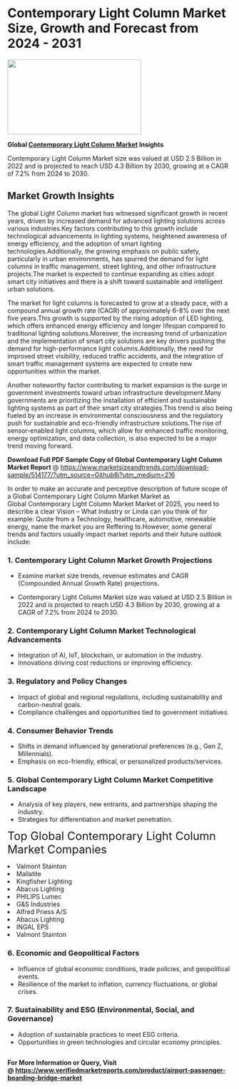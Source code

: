 <H1>Contemporary Light Column Market Size, Growth and Forecast from 2024 - 2031</H1><img class="aligncenter size-medium wp-image-584254" src="https://thirdeyenews.in/wp-content/uploads/2024/09/Global-Market-Research-300x168.jpeg" alt="" width="300" height="168" /><p><strong>Global&nbsp;<a href="https://www.marketsizeandtrends.com/download-sample/514177/?utm_source=Github8j?utm_medium=216">Contemporary Light Column Market</a> Insights</strong></p><p>Contemporary Light Column Market size was valued at USD 2.5 Billion in 2022 and is projected to reach USD 4.3 Billion by 2030, growing at a CAGR of 7.2% from 2024 to 2030.</p><p><h2>Market Growth Insights</h2> <p>The global Light Column market has witnessed significant growth in recent years, driven by increased demand for advanced lighting solutions across various industries.Key factors contributing to this growth include technological advancements in lighting systems, heightened awareness of energy efficiency, and the adoption of smart lighting technologies.Additionally, the growing emphasis on public safety, particularly in urban environments, has spurred the demand for light columns in traffic management, street lighting, and other infrastructure projects.The market is expected to continue expanding as cities adopt smart city initiatives and there is a shift toward sustainable and intelligent urban solutions.</p> <p>The market for light columns is forecasted to grow at a steady pace, with a compound annual growth rate (CAGR) of approximately 6-8% over the next five years.This growth is supported by the rising adoption of LED lighting, which offers enhanced energy efficiency and longer lifespan compared to traditional lighting solutions.Moreover, the increasing trend of urbanization and the implementation of smart city solutions are key drivers pushing the demand for high-performance light columns.Additionally, the need for improved street visibility, reduced traffic accidents, and the integration of smart traffic management systems are expected to create new opportunities within the market.</p> <p>Another noteworthy factor contributing to market expansion is the surge in government investments toward urban infrastructure development.Many governments are prioritizing the installation of efficient and sustainable lighting systems as part of their smart city strategies.This trend is also being fueled by an increase in environmental consciousness and the regulatory push for sustainable and eco-friendly infrastructure solutions.The rise of sensor-enabled light columns, which allow for enhanced traffic monitoring, energy optimization, and data collection, is also expected to be a major trend moving forward.</p> <p><span class=""><strong>Download Full PDF Sample Copy of Global Contemporary Light Column Market Report</strong> @ <a href="https://www.marketsizeandtrends.com/download-sample/514177/?utm_source=Github8j?utm_medium=216" target="_blank">https://www.marketsizeandtrends.com/download-sample/514177/?utm_source=Github8j?utm_medium=216</a></span></p><p>In order to make an accurate and perceptive description of future scope of a Global&nbsp;Contemporary Light Column Market Market as Global&nbsp;Contemporary Light Column Market Market of 2025, you need to describe a clear Vision &ndash; What Industry or Linda can you think of for example: Quote from a Technology, healthcare, automotive, renewable energy, name the market you are Reffering to.However, some general trends and factors usually impact market reports and their future outlook include:</p><h3>1.&nbsp;<strong>Contemporary Light Column Market Growth Projections</strong></h3><ul><li>Examine market size trends, revenue estimates and CAGR (Compounded Annual Growth Rate) projections.</li><li><p>Contemporary Light Column Market size was valued at USD 2.5 Billion in 2022 and is projected to reach USD 4.3 Billion by 2030, growing at a CAGR of 7.2% from 2024 to 2030.</p></li></ul><h3>2.&nbsp;<strong>Contemporary Light Column Market Technological Advancements</strong></h3><ul><li>Integration of AI, IoT, blockchain, or automation in the industry.</li><li>Innovations driving cost reductions or improving efficiency.</li></ul><h3>3.&nbsp;<strong>Regulatory and Policy Changes</strong></h3><ul><li>Impact of global and regional regulations, including sustainability and carbon-neutral goals.</li><li>Compliance challenges and opportunities tied to government initiatives.</li></ul><h3>4.&nbsp;<strong>Consumer Behavior Trends</strong></h3><ul><li>Shifts in demand influenced by generational preferences (e.g., Gen Z, Millennials).</li><li>Emphasis on eco-friendly, ethical, or personalized products/services.</li></ul><h3>5.&nbsp;<strong>Global Contemporary Light Column Market Competitive Landscape</strong></h3><ul><li>Analysis of key players, new entrants, and partnerships shaping the industry.</li><li>Strategies for differentiation and market penetration.</li></ul><p data-pm-slice="1 1 []"><span style="color: inherit; font-family: inherit; font-size: 25px;">Top Global Contemporary Light Column Market Companies</span></p><div class="" data-test-id=""><p><li>Valmont Stainton</li><li> Mallatite</li><li> Kingfisher Lighting</li><li> Abacus Lighting</li><li> PHILIPS Lumec</li><li> G&S Industries</li><li> Alfred Priess A/S</li><li> Abacus Lighting</li><li> INGAL EPS</li><li> Valmont Stainton</li></p></div><h3>6.&nbsp;<strong>Economic and Geopolitical Factors</strong></h3><ul><li>Influence of global economic conditions, trade policies, and geopolitical events.</li><li>Resilience of the market to inflation, currency fluctuations, or global crises.</li></ul><h3>7.&nbsp;<strong>Sustainability and ESG (Environmental, Social, and Governance)</strong></h3><ul><li>Adoption of sustainable practices to meet ESG criteria.</li><li>Opportunities in green technologies and circular economy principles.</li></ul><h2><strong style="font-size: 14px;">For More Information or Query, Visit @&nbsp;</strong><a style="background-color: #ffffff; font-size: 14px;" href="https://www.marketsizeandtrends.com/report/contemporary-light-column-market/" target="_blank">https://www.verifiedmarketreports.com/product/airport-passenger-boarding-bridge-market</a></h2>